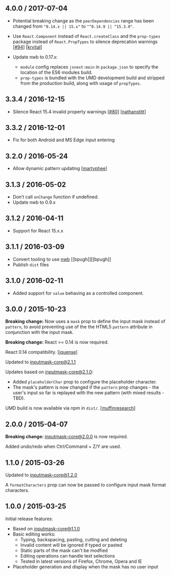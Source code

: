 ## 4.0.0 / 2017-07-04

* Potential breaking change as the `peerDependencies` range has been changed from `"0.14.x || 15.x"` to `"^0.14.9 || ^15.3.0"`.

* Use `React.Component` instead of `React.createClass` and the `prop-types` package instead of `React.PropTypes` to silence deprecation warnings [[#94](https://github.com/insin/react-maskedinput/pull/94)] [[krvital][krvital]]

* Update nwb to 0.17.x:
  * `module` config replaces `jsnext:main` in `package.json` to specify the location of the ES6 modules build.
  * `prop-types` is bundled with the UMD development build and stripped from the production build, along with usage of `propTypes`.

## 3.3.4 / 2016-12-15

* Silence React 15.4 invalid property warnings [[#80](https://github.com/insin/react-maskedinput/pull/80)] [[nathanstitt][nathanstitt]]

## 3.3.2 / 2016-12-01

* Fix for both Android and MS Edge input entering

## 3.2.0 / 2016-05-24

* Allow dynamic pattern updating [[martyphee][martyphee]]

## 3.1.3 / 2016-05-02

* Don’t call `onChange` function if undefined.
* Update nwb to 0.9.x

## 3.1.2 / 2016-04-11

* Support for React 15.x.x

## 3.1.1 / 2016-03-09

* Convert tooling to use [nwb](https://github.com/insin/nwb/) [[bpugh]][[bpugh]]
* Publish `dist` files

## 3.1.0 / 2016-02-11

* Added support for `value` behaving as a controlled component.

## 3.0.0 / 2015-10-23

**Breaking change:** Now uses a `mask` prop to define the input mask instead of `pattern`, to avoid preventing use of the the HTML5 `pattern` attribute in conjunction with the input mask.

**Breaking change:** React >= 0.14 is now required.

React 0.14 compatibility. [[jquense][jquense]]

Updated to [inputmask-core@2.1.1](https://github.com/insin/inputmask-core/blob/master/CHANGES.md#211--2015-09-11)

Updates based on [inputmask-core@2.1.0](https://github.com/insin/inputmask-core/blob/master/CHANGES.md#210--2015-07-15):

* Added `placeholderChar` prop to configure the placeholder character.
* The mask's pattern is now changed if the `pattern` prop changes - the user's input so far is replayed with the new pattern (with mixed results - TBD).

UMD build is now available via npm in `dist/`. [[muffinresearch][muffinresearch]]

## 2.0.0 / 2015-04-07

**Breaking change:** [inputmask-core@2.0.0](https://github.com/insin/inputmask-core/blob/master/CHANGES.md#200--2015-04-03) is now required.

Added undo/redo when Ctrl/Command + Z/Y are used.

## 1.1.0 / 2015-03-26

Updated to [inputmask-core@1.2.0](https://github.com/insin/inputmask-core/blob/master/CHANGES.md#120--2015-03-26)

A `formatCharacters` prop can now be passed to configure input mask format characters.

## 1.0.0 / 2015-03-25

Initial release features:

* Based on [inputmask-core@1.1.0](https://github.com/insin/inputmask-core/blob/master/CHANGES.md#110--2015-03-25)
* Basic editing works:
  * Typing, backspacing, pasting, cutting and deleting
  * Invalid content will be ignored if typed or pasted
  * Static parts of the mask can't be modfied
  * Editing operations can handle text selections
  * Tested in latest versions of Firefox, Chrome, Opera and IE
* Placeholder generation and display when the mask has no user input

[jquense]: https://github.com/jquense
[krvital]: https://github.com/krvital
[muffinresearch]: https://github.com/muffinresearch
[martyphee]: https://github.com/martyphee
[nathanstitt]: https://github.com/nathanstitt
